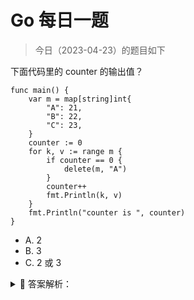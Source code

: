 # Go 每日一题

> 今日（2023-04-23）的题目如下

下面代码里的 counter 的输出值？

```golang
func main() {
	var m = map[string]int{
		"A": 21,
		"B": 22,
		"C": 23,
	}
	counter := 0
	for k, v := range m {
		if counter == 0 {
			delete(m, "A")
		}
		counter++
		fmt.Println(k, v)
	}
	fmt.Println("counter is ", counter)
}
```

- A. 2
- B. 3
- C. 2 或 3

<details>
<summary style="cursor: pointer">🔑 答案解析：</summary>
<div>

参考答案及解析：C。

for range map 是无序的，如果第一次循环到 A，则输出 3；否则输出 2。

---

### 4 楼

map 是在哈希散列表，当使用 for range 时是无序的

### 12 楼

range map 未指定遍历次数 [https://cloud.tencent.com/developer/article/1876243](https://cloud.tencent.com/developer/article/1876243)

### 15 楼

for range 遍历切片时，循环次数是确定的，因此在循环体内改变切片结构对循环结果不影响；而 for range 遍历 map 时，循环次数是不确定的，循环体内对 map 的修改会在结果上反映出来

</div>
</details>
